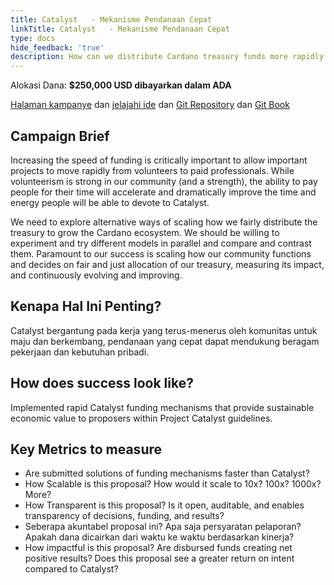```yaml
---
title: Catalyst   - Mekanisme Pendanaan Cepat
linkTitle: Catalyst   - Mekanisme Pendanaan Cepat
type: docs
hide_feedback: 'true'
description: How can we distribute Cardano treasury funds more rapidly in a transparent, accountable, and safe manner?
---
```


Alokasi Dana: **$250,000 USD dibayarkan dalam ADA**

[Halaman kampanye](https://cardano.ideascale.com/a/campaign-home/26236) dan [jelajahi ide](https://cardano.ideascale.com/a/ideas/top/campaign-filter/byids/campaigns/26236/stage/unspecified) dan [Git Repository](https://github.com/Catalyst-Challenges/F7-Rapid-Funding-Mechanisms) dan [Git Book](https://quality-assurance-dao.gitbook.io/catalyst-fund-7-challenges/fund-7/catalyst-rapid-funding-mechanisms)

## Campaign Brief

Increasing the speed of funding is critically important to allow important projects to move rapidly from volunteers to paid professionals. While volunteerism is strong in our community (and a strength), the ability to pay people for their time will accelerate and dramatically improve the time and energy people will be able to devote to Catalyst.

We need to explore alternative ways of scaling how we fairly distribute the treasury to grow the Cardano ecosystem. We should be willing to experiment and try different models in parallel and compare and contrast them. Paramount to our success is scaling how our community functions and decides on fair and just allocation of our treasury, measuring its impact, and continuously evolving and improving.

## Kenapa Hal Ini Penting?

Catalyst bergantung pada kerja yang terus-menerus oleh komunitas untuk maju dan berkembang, pendanaan yang cepat dapat mendukung beragam pekerjaan dan kebutuhan pribadi.

## How does success look like?

Implemented rapid Catalyst funding mechanisms that provide sustainable economic value to proposers within Project Catalyst guidelines.

## Key Metrics to measure

- Are submitted solutions of funding mechanisms faster than Catalyst?
- How Scalable is this proposal? How would it scale to 10x? 100x? 1000x? More?
- How Transparent is this proposal? Is it open, auditable, and enables transparency of decisions, funding, and results?
- Seberapa akuntabel proposal ini? Apa saja persyaratan pelaporan? Apakah dana dicairkan dari waktu ke waktu berdasarkan kinerja?
- How impactful is this proposal? Are disbursed funds creating net positive results? Does this proposal see a greater return on intent compared to Catalyst?
